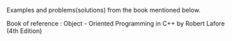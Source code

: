 Examples and problems(solutions) from the book mentioned below.

Book of reference : Object - Oriented Programming in C++ by Robert Lafore (4th Edition)
